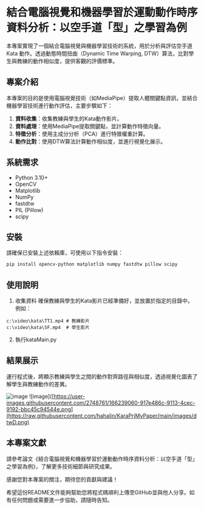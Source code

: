 # 結合電腦視覺和機器學習於運動動作時序資料分析：以空手道「型」之學習為例

本專案實現了一個結合電腦視覺與機器學習技術的系統，用於分析與評估空手道 Kata 動作。透過動態時間扭曲（Dynamic Time Warping, DTW）算法，比對學生與教練的動作相似度，提供客觀的評價標準。

## 專案介紹

本專案的目的是使用電腦視覺技術（如MediaPipe）提取人體關鍵點資訊，並結合機器學習技術進行動作評估，主要步驟如下：

1. **資料收集**：收集教練與學生的Kata動作影片。
2. **資料處理**：使用MediaPipe提取關鍵點，並計算動作特徵向量。
3. **特徵分析**：使用主成分分析（PCA）進行特徵權重計算。
4. **動作比對**：使用DTW算法計算動作相似度，並進行視覺化展示。

## 系統需求

- Python 3.10+
- OpenCV
- Matplotlib
- NumPy
- fastdtw
- PIL (Pillow)
- scipy

## 安裝

請確保已安裝上述依賴庫，可使用以下指令安裝：

```bash
pip install opencv-python matplotlib numpy fastdtw pillow scipy
```

## 使用說明
1. 收集資料
確保教練與學生的Kata影片已經準備好，並放置於指定的目錄中。例如：
```
c:\video\kata\TT1.mp4 # 教練影片
c:\video\kata\SF.mp4  # 學生影片
```
2. 執行kataMain.py

## 結果展示

運行程式後，將顯示教練與學生之間的動作對齊路徑與相似度，透過視覺化圖表了解學生與教練動作的差異。

![image]([https://raw.githubusercontent.com/hahalin/KaraPrjMyPaper/main/images/1-4.png)
![image]([https://user-images.githubusercontent.com/2748761/166239060-917e486c-9113-4cec-9192-bbc45c94544e.png](https://raw.githubusercontent.com/hahalin/KaraPrjMyPaper/main/images/dtwD.png)

## 本專案文獻

請參考論文《結合電腦視覺和機器學習於運動動作時序資料分析：以空手道「型」之學習為例》，了解更多技術細節與研究成果。

感謝您對本專案的關注，期待您的貢獻與建議！

希望這份README文件能夠幫助您將程式碼順利上傳至GitHub並與他人分享。如有任何問題或需要進一步協助，請隨時告知。





